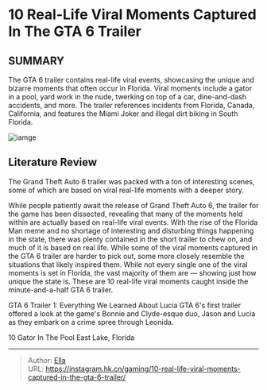 # 10 Real-Life Viral Moments Captured In The GTA 6 Trailer


## SUMMARY 


 The 
GTA 6
 trailer contains real-life viral events, showcasing the unique and bizarre moments that often occur in Florida. 
 Viral moments include a gator in a pool, yard work in the nude, twerking on top of a car, dine-and-dash accidents, and more. 
 The trailer references incidents from Florida, Canada, California, and features the Miami Joker and illegal dirt biking in South Florida. 

![iamge](https://static1.srcdn.com/wordpress/wp-content/uploads/2023/12/_1-10-real-life-viral-moments-captured-in-the-gta-6-trailer.jpg)

## Literature Review

The Grand Theft Auto 6 trailer was packed with a ton of interesting scenes, some of which are based on viral real-life moments with a deeper story. 




While people patiently await the release of Grand Theft Auto 6, the trailer for the game has been dissected, revealing that many of the moments held within are actually based on real-life viral events. With the rise of the Florida Man meme and no shortage of interesting and disturbing things happening in the state, there was plenty contained in the short trailer to chew on, and much of it is based on real life.
While some of the viral moments captured in the GTA 6 trailer are harder to pick out, some more closely resemble the situations that likely inspired them. While not every single one of the viral moments is set in Florida, the vast majority of them are — showing just how unique the state is. These are 10 real-life viral moments caught inside the minute-and-a-half GTA 6 trailer.
            
 
 GTA 6 Trailer 1: Everything We Learned About Lucia 
GTA 6&#39;s first trailer offered a look at the game&#39;s Bonnie and Clyde-esque duo, Jason and Lucia as they embark on a crime spree through Leonida.












 








 10  Gator In The Pool 
East Lake, Florida
       

---

> Author: [Ella](https://instagram.hk.cn/)  
> URL: https://instagram.hk.cn/gaming/10-real-life-viral-moments-captured-in-the-gta-6-trailer/  


